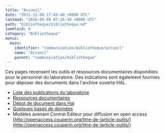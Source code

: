 ```yaml
---
title: "Accueil"
date: "2011-11-09 17:49:40 +0000 UTC"
lastmod: "2016-09-09 07:26:38 +0000 UTC"
path: "bibliotheque/bibliotheque.md"
joomlaid: 6
category: "Bibliotheque"
menus:
  main:
    identifier: "communication/bibliotheque/accueil"
    name: "Accueil"
    parent: "communication/bibliotheque"
---
```

Ces pages recensent les outils et ressources documentaires disponibles pour le personnel du laboratoire. Des indications sont également fournies pour déposer des documents dans l'archive ouverte HAL.

*   [Liste des publications du laboratoire](http://hal.in2p3.fr/SUBATECH/fr/)
*   [](http://hal.in2p3.fr/SUBATECH/fr/)[Ressources documentaires](/bibliotheque/ressources-documentaires)
*   [](/bibliotheque/ressources-documentaires)[Dépot de document dans Hal](/bibliotheque/depothal)
*   [Quelques bases de données](/bibliotheque/bases-de-donnees)
*   Modèles avenant Contrat Editeur pour diffusion en open access [http://openaccess.couperin.org/titre-de-larticle-outils/](http://openaccess.couperin.org/titre-de-larticle-outils/)
